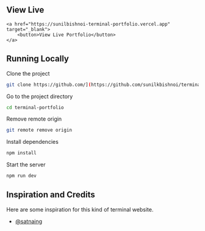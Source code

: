 ## View Live

    <a href="https://sunilbishnoi-terminal-portfolio.vercel.app" target="_blank">
        <button>View Live Portfolio</button>
    </a>

## Running Locally

Clone the project

```bash
git clone https://github.com/](https://github.com/sunilkbishnoi/terminal-portfolio.git
```

Go to the project directory

```bash
cd terminal-portfolio
```

Remove remote origin

```bash
git remote remove origin
```

Install dependencies

```bash
npm install
```

Start the server

```bash
npm run dev
```

## Inspiration and Credits

Here are some inspiration for this kind of terminal website. 

- [@satnaing](https://satnaing.dev)
